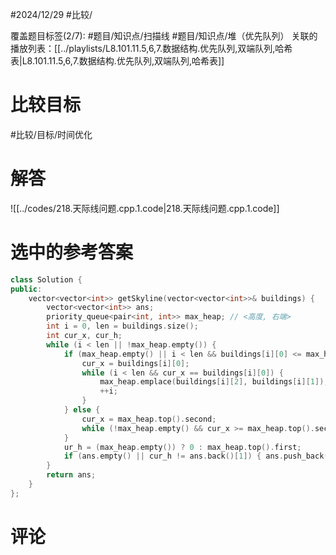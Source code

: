 #2024/12/29 #比较/

覆盖题目标签(2/7): #题目/知识点/扫描线 #题目/知识点/堆（优先队列）
关联的播放列表：[[../playlists/L8.101.11.5,6,7.数据结构.优先队列,双端队列,哈希表|L8.101.11.5,6,7.数据结构.优先队列,双端队列,哈希表]]

# 比较目标

#比较/目标/时间优化 

# 解答

![[../codes/218.天际线问题.cpp.1.code|218.天际线问题.cpp.1.code]]

# 选中的参考答案

```cpp
class Solution {
public:
    vector<vector<int>> getSkyline(vector<vector<int>>& buildings) {
        vector<vector<int>> ans;
        priority_queue<pair<int, int>> max_heap; // <高度, 右端>
        int i = 0, len = buildings.size();
        int cur_x, cur_h;
        while (i < len || !max_heap.empty()) {
            if (max_heap.empty() || i < len && buildings[i][0] <= max_heap.top().second) {
                cur_x = buildings[i][0];
                while (i < len && cur_x == buildings[i][0]) {
                    max_heap.emplace(buildings[i][2], buildings[i][1]);
                    ++i;
                }
            } else {
                cur_x = max_heap.top().second;
                while (!max_heap.empty() && cur_x >= max_heap.top().second) { max_heap.pop(); }
            }
            ur_h = (max_heap.empty()) ? 0 : max_heap.top().first;
            if (ans.empty() || cur_h != ans.back()[1]) { ans.push_back({cur_x, cur_h}); }
        }
        return ans;
    }
};
```

# 评论

